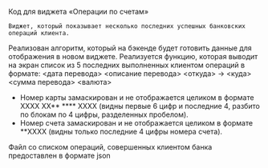 Код для виджета «Операции по счетам»

    Виджет, который показывает несколько последних успешных банковских операций клиента. 
Реализован алгоритм, который на бэкенде будет готовить данные для отображения в новом виджете.
    Реализуется функцию, которая выводит на экран список из 5 последних выполненных клиентом операций в формате:
        <дата перевода> <описание перевода>
        <откуда> -> <куда>
        <сумма перевода> <валюта>

- Номер карты замаскирован и не отображается целиком в формате  XXXX XX** **** XXXX (видны первые 6 цифр и последние 4, разбито по блокам по 4 цифры, разделенных пробелом).
- Номер счета замаскирован и не отображается целиком в формате  **XXXX (видны только последние 4 цифры номера счета).

Файл со списком операций, совершенных клиентом банка предоставлен в формате json 
